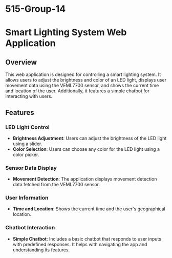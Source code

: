 # 515-Group-14
# Smart Lighting System Web Application

## Overview
This web application is designed for controlling a smart lighting system. It allows users to adjust the brightness and color of an LED light, displays user movement data using the VEML7700 sensor, and shows the current time and location of the user. Additionally, it features a simple chatbot for interacting with users.

## Features

### LED Light Control
- **Brightness Adjustment**: Users can adjust the brightness of the LED light using a slider.
- **Color Selection**: Users can choose any color for the LED light using a color picker.

### Sensor Data Display
- **Movement Detection**: The application displays movement detection data fetched from the VEML7700 sensor.

### User Information
- **Time and Location**: Shows the current time and the user's geographical location.

### Chatbot Interaction
- **Simple Chatbot**: Includes a basic chatbot that responds to user inputs with predefined responses. It helps with navigating the app and understanding its features.
